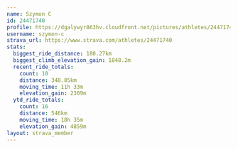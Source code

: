 ```yaml
---
name: Szymon C
id: 24471740
profile: https://dgalywyr863hv.cloudfront.net/pictures/athletes/24471740/7213253/3/large.jpg
username: szymon-c
strava_url: https://www.strava.com/athletes/24471740
stats:
  biggest_ride_distance: 180.27km
  biggest_climb_elevation_gain: 1848.2m
  recent_ride_totals:
    count: 10
    distance: 348.85km
    moving_time: 11h 33m
    elevation_gain: 2309m
  ytd_ride_totals:
    count: 16
    distance: 546km
    moving_time: 18h 35m
    elevation_gain: 4859m
layout: strava_member
--- 
```

